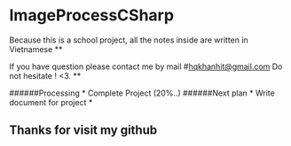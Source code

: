# ImageProcessCSharp

Because this is a school project, all the notes inside are written in Vietnamese **

If you have question please contact me by mail
#hqkhanhit@gmail.com
Do not hesitate ! <3. **

######Processing *
Complete Project (20%..)
######Next plan *
Write document for project
*
## Thanks for visit my github

